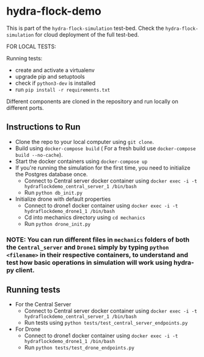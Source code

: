 # hydra-flock-demo

This is part of the `hydra-flock-simulation` test-bed. Check the `hydra-flock-simulation` for cloud deployment of the full test-bed.

FOR LOCAL TESTS:

Running tests:
* create and activate a virtualenv
* upgrade pip and setuptools
* check if `python3-dev` is installed
* run `pip install -r requirements.txt`

Different components are cloned in the repository and run locally on different ports.


## Instructions to Run
- Clone the repo to your local computer using `git clone`.
- Build using `docker-compose build` ( For a fresh build use `docker-compose build --no-cache`).
- Start the docker containers using `docker-compose up`
- If you're running the simulation for the first time, you need to initialize the Postgres database once. 
    - Connect to Central server docker container using `docker exec -i -t hydraflockdemo_central_server_1 /bin/bash`
    - Run `python db_init.py`
- Initialize drone with default properties
    - Connect to drone1 docker container using `docker exec -i -t hydraflockdemo_drone1_1 /bin/bash`
    - Cd into mechanics directory using `cd mechanics`
    - Run `python drone_init.py`
    

### NOTE: You can run different files in `mechanics` folders of both the `Central_server` and `Drone1` simply by typing `python <filename>` in their respective containers, to understand and test how basic operations in simulation will work using hydra-py client.

## Running tests
- For the Central Server
    - Connect to Central server docker container using `docker exec -i -t hydraflockdemo_central_server_1 /bin/bash`
    - Run tests using `python tests/test_central_server_endpoints.py`
- For Drone
    - Connect to drone1 docker container using `docker exec -i -t hydraflockdemo_drone1_1 /bin/bash`
    - Run `python tests/test_drone_endpoints.py`
